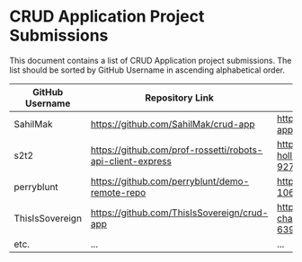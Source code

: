 # CRUD Application Project Submissions

This document contains a list of CRUD Application project submissions. The list should be sorted by GitHub Username in ascending alphabetical order.

**GitHub Username** | **Repository Link** | **Project Link**
--- | --- | ---
SahilMak | https://github.com/SahilMak/crud-app | http://crud-app.sahilmak.tech/
s2t2 | https://github.com/prof-rossetti/robots-api-client-express | https://desolate-hollows-92771.herokuapp.com/
perryblunt | https://github.com/perryblunt/demo-remote-repo | https://tranquil-taiga-10650.herokuapp.com
ThisIsSovereign | https://github.com/ThisIsSovereign/crud-app | https://gentle-chamber-63927.herokuapp.com/
etc. | ... | ...
